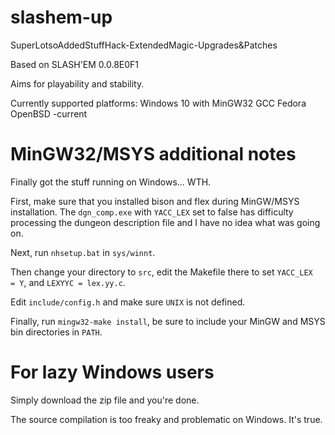 slashem-up
==========

SuperLotsoAddedStuffHack-ExtendedMagic-Upgrades&amp;Patches

Based on SLASH'EM 0.0.8E0F1

Aims for playability and stability.

Currently supported platforms:
Windows 10 with MinGW32 GCC
Fedora
OpenBSD -current

# MinGW32/MSYS additional notes

Finally got the stuff running on Windows... WTH.

First, make sure that you installed bison and flex during MinGW/MSYS installation.
The `dgn_comp.exe` with `YACC_LEX` set to false has difficulty processing the
dungeon description file and I have no idea what was going on.

Next, run `nhsetup.bat` in `sys/winnt`.

Then change your directory to `src`, edit the Makefile there to set `YACC_LEX  = Y`,
and `LEXYYC = lex.yy.c`.

Edit `include/config.h` and make sure `UNIX` is not defined.

Finally, run `mingw32-make install`, be sure to include your MinGW and MSYS bin
directories in `PATH`.

# For lazy Windows users

Simply download the zip file and you're done.

The source compilation is too freaky and problematic on Windows.  It's true.

